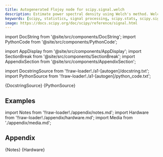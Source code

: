 ```yaml
---
title: Autogenerated Flojoy node for scipy.signal.welch
description: Estimate power spectral density using Welch's method. Welch's method [1]_ computes an estimate of the power spectral density by dividing the data into overlapping segments, computing a modified periodogram for each segment and averaging the periodograms.
keywords: [scipy, statistics, signal processing, scipy.stats, scipy.signal, scipy.signal.welch]
image: https://docs.scipy.org/doc/scipy/reference/signal.html
---
```


[//]: # (Custom component imports)

import DocString from '@site/src/components/DocString';
import PythonCode from '@site/src/components/PythonCode';

import AppDisplay from '@site/src/components/AppDisplay';
import SectionBreak from '@site/src/components/SectionBreak';
import AppendixSection from '@site/src/components/AppendixSection';

[//]: # (Docstring)

import DocstringSource from '!!raw-loader!./a1-[autogen]/docstring.txt';
import PythonSource from '!!raw-loader!./a1-[autogen]/python_code.txt';


<DocString>{DocstringSource}</DocString>
<PythonCode GLink='SCIPY/signal/WELCH/WELCH.py'>{PythonSource}</PythonCode>


<SectionBreak />

    

[//]: # (Examples)

## Examples

<AppDisplay 
  GLink='SCIPY/signal/WELCH'
  nodeLabel='WELCH'>
</AppDisplay>

<SectionBreak />

    

[//]: # (Appendix)

import Notes from '!!raw-loader!./appendix/notes.md';
import Hardware from '!!raw-loader!./appendix/hardware.md';
import Media from './appendix/media.md';

## Appendix

<AppendixSection index={0} folderPath='nodes/SCIPY/signal/WELCH/appendix/'>{Notes}</AppendixSection>
<AppendixSection index={1} folderPath='nodes/SCIPY/signal/WELCH/appendix/'>{Hardware}</AppendixSection>
<AppendixSection index={2} folderPath='nodes/SCIPY/signal/WELCH/appendix/'><Media/></AppendixSection>


